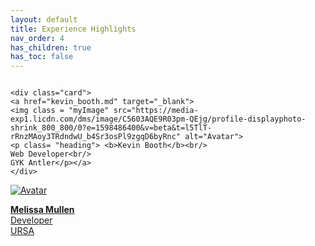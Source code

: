 ```yaml
---
layout: default
title: Experience Highlights
nav_order: 4
has_children: true
has_toc: false
---
```


<div class="row">
  <div class="column">

    <div class="card">
    <a href="kevin_booth.md" target="_blank">
    <img class = "myImage" src="https://media-exp1.licdn.com/dms/image/C5603AQE9R03pm-QEjg/profile-displayphoto-shrink_800_800/0?e=1598486400&v=beta&t=l5TlT-rRnzMAoy3TRdndwU_b4Sr3osPl9zgqD6byRnc" alt="Avatar">
    <p class= "heading"> <b>Kevin Booth</b><br/>
    Web Developer<br/>
    GYK Antler</p></a>
    </div>
  </div>
  <div class="column">
    <div class="card">    
    <a href="mellisa_mullen" target="_blank">
    <img class = "myImage" src="https://media-exp1.licdn.com/dms/image/C4D03AQFgI5nXMJcf7A/profile-displayphoto-shrink_800_800/0?e=1598486400&v=beta&t=GXiEc3pSNo5I0SjcjlCcWn79Hxom1MNInb4I_mjIKMU" alt="Avatar">
        <p class= "heading"> <b>Melissa Mullen</b><br/>
        Developer<br/>
        URSA</p></a>
</div>
  </div>

</div>
